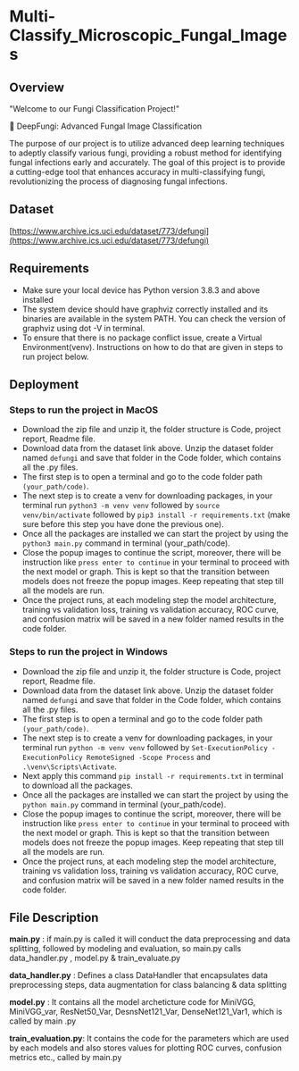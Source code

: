 # Multi-Classify_Microscopic_Fungal_Images

## Overview

"Welcome to our Fungi Classification Project!"

🍄 DeepFungi: Advanced Fungal Image Classification

The purpose of our project is to utilize advanced deep learning techniques to adeptly classify various fungi, providing a robust method for identifying fungal infections early and accurately. The goal of this project is to provide a cutting-edge tool that enhances accuracy in multi-classifying fungi, revolutionizing the process of diagnosing fungal infections.

## Dataset

[https://www.archive.ics.uci.edu/dataset/773/defungi](https://www.archive.ics.uci.edu/dataset/773/defungi)

## Requirements

* Make sure your local device has Python version 3.8.3 and above installed
* The system device should have graphviz correctly installed and its binaries are available in the system PATH. You can check the version of graphviz using dot -V in terminal.
* To ensure that there is no package conflict issue, create a Virtual Environment(venv). Instructions on how to do that are given in steps to run project below.

## Deployment

### Steps to run the project in MacOS

* Download the zip file and unzip it, the folder structure is Code, project report, Readme file.
* Download data from the dataset link above. Unzip the dataset folder named `defungi` and save that folder in the Code folder, which contains all the .py files.
* The first step is to open a terminal and go to the code folder path `(your_path/code)`.
* The next step is to create a venv for downloading packages, in your terminal run `python3 -m venv venv` followed by `source venv/bin/activate` followed by `pip3 install -r requirements.txt` (make sure before this step you have done the previous one).
* Once all the packages are installed we can start the project by using the `python3 main.py` command in terminal (your_path/code).
* Close the popup images to continue the script, moreover, there will be instruction like `press enter to continue` in your terminal to proceed with the next model or graph. This is kept so that the transition between models does not freeze the popup images. Keep repeating that step till all the models are run.
* Once the project runs, at each modeling step the model architecture, training vs validation loss, training vs validation accuracy, ROC curve, and confusion matrix will be saved in a new folder named results in the code folder.

### Steps to run the project in Windows

* Download the zip file and unzip it, the folder structure is Code, project report, Readme file.
* Download data from the dataset link above. Unzip the dataset folder named `defungi` and save that folder in the Code folder, which contains all the .py files.
* The first step is to open a terminal and go to the code folder path `(your_path/code)`.
* The next step is to create a venv for downloading packages, in your terminal run `python -m venv venv` followed by `Set-ExecutionPolicy -ExecutionPolicy RemoteSigned -Scope Process` and `.\venv\Scripts\Activate`.
* Next apply this command `pip install -r requirements.txt` in terminal to download all the packages.
* Once all the packages are installed we can start the project by using the `python main.py` command in terminal (your_path/code).
* Close the popup images to continue the script, moreover, there will be instruction like `press enter to continue` in your terminal to proceed with the next model or graph. This is kept so that the transition between models does not freeze the popup images. Keep repeating that step till all the models are run.
* Once the project runs, at each modeling step the model architecture, training vs validation loss, training vs validation accuracy, ROC curve, and confusion matrix will be saved in a new folder named results in the code folder.

## File Description

**main.py** : if main.py is called it will conduct the data preprocessing and data splitting, followed by modeling and evaluation, so main.py calls data_handler.py , model.py & train_evaluate.py

**data_handler.py** : Defines a class DataHandler that encapsulates data preprocessing steps, data augmentation for class balancing & data splitting

**model.py** : It contains all the model archeticture code for MiniVGG, MiniVGG_var, ResNet50_Var, DesnsNet121_Var, DenseNet121_Var1, which is called by main .py

**train_evaluation.py**: It contains the code for the parameters which are used by each models and also stores values for plotting ROC curves, confusion metrics etc., called by main.py
